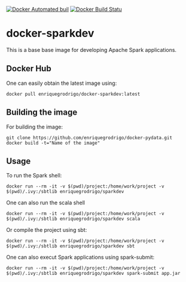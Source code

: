 [![Docker Automated buil](https://img.shields.io/docker/automated/enriquegrodrigo/docker-sparkdev.svg)](https://hub.docker.com/r/enriquegrodrigo/docker-sparkdev/)
[![Docker Build Statu](https://img.shields.io/docker/build/enriquegrodrigo/docker-sparkdev.svg)](https://hub.docker.com/r/enriquegrodrigo/docker-sparkdev/)
# docker-sparkdev

This is a base base image for developing Apache Spark applications. 

## Docker Hub

One can easily obtain the latest image using:
```
docker pull enriquegrodrigo/docker-sparkdev:latest
```

## Building the image 

For building the image:

```
git clone https://github.com/enriquegrodrigo/docker-pydata.git
docker build -t="Name of the image"
```

## Usage

To run the Spark shell: 

	docker run --rm -it -v $(pwd)/project:/home/work/project -v $(pwd)/.ivy:/sbtlib enriquegrodrigo/sparkdev  

One can also run the scala shell

	docker run --rm -it -v $(pwd)/project:/home/work/project -v $(pwd)/.ivy:/sbtlib enriquegrodrigo/sparkdev scala 


Or compile the project using sbt: 

	docker run --rm -it -v $(pwd)/project:/home/work/project -v $(pwd)/.ivy:/sbtlib enriquegrodrigo/sparkdev sbt 

One can also execut Spark applications using spark-submit: 

	docker run --rm -it -v $(pwd)/project:/home/work/project -v $(pwd)/.ivy:/sbtlib enriquegrodrigo/sparkdev spark-submit app.jar
